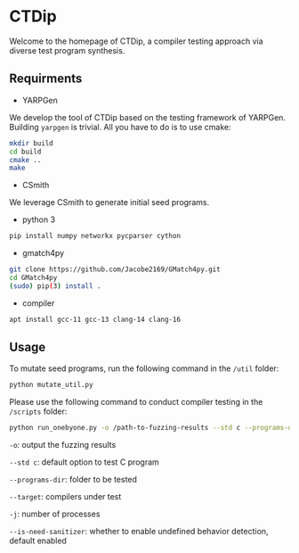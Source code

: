 # CTDip

Welcome to the homepage of CTDip, a compiler testing approach via diverse test program synthesis.

## Requirments

* YARPGen
  
We develop the tool of CTDip based on the testing framework of YARPGen. Building ``yarpgen`` is trivial. All you have to do is to use cmake:

```bash
mkdir build
cd build
cmake ..
make
```

* CSmith
  
We leverage CSmith to generate initial seed programs. 

* python 3
``` bash
pip install numpy networkx pycparser cython
```

* gmatch4py

``` bash
git clone https://github.com/Jacobe2169/GMatch4py.git
cd GMatch4py
(sudo) pip(3) install .
```

* compiler 

``` bash
apt install gcc-11 gcc-13 clang-14 clang-16
```

## Usage

To mutate seed programs, run the following command in the ``/util`` folder:
```bash
python mutate_util.py
```

Please use the following command to conduct compiler testing in the ``/scripts`` folder:

```bash
python run_onebyone.py -o /path-to-fuzzing-results --std c --programs-dir /path-to-test-programs --target "gcc clang" -j 10 --is-need-sanitizer
```

``-o``: output the fuzzing results

``--std c``: default option to test C program

``--programs-dir``: folder to be tested

``--target``: compilers under test

``-j``: number of processes

``--is-need-sanitizer``: whether to enable undefined behavior detection, default enabled

